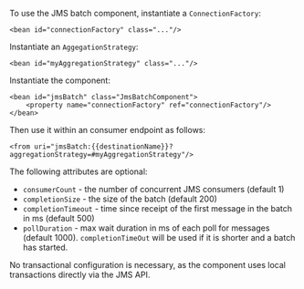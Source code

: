 To use the JMS batch component, instantiate a `ConnectionFactory`:

    <bean id="connectionFactory" class="..."/>

Instantiate an `AggegationStrategy`:

    <bean id="myAggregationStrategy" class="..."/>

Instantiate the component:

    <bean id="jmsBatch" class="JmsBatchComponent">
        <property name="connectionFactory" ref="connectionFactory"/>
    </bean>

Then use it within an consumer endpoint as follows:

    <from uri="jmsBatch:{{destinationName}}?aggregationStrategy=#myAggregationStrategy"/>

The following attributes are optional:

* `consumerCount` - the number of concurrent JMS consumers (default 1) 
* `completionSize` - the size of the batch (default 200)
* `completionTimeout` - time since receipt of the first message in the batch in ms (default 500)
* `pollDuration` - max wait duration in ms of each poll for messages (default 1000). `completionTimeOut` will be used if it 
is shorter and a batch has started.

No transactional configuration is necessary, as the component uses local transactions directly via the JMS API.